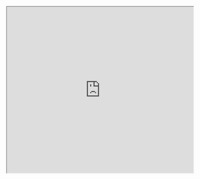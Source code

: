 <iframe src="https://gamma.app/embed/8ri0pnis0qb4673" style="width: 700px; max-width: 100%; height: 450px" allow="fullscreen" title="JoyJot - 365 dias de felicidade"></iframe>
